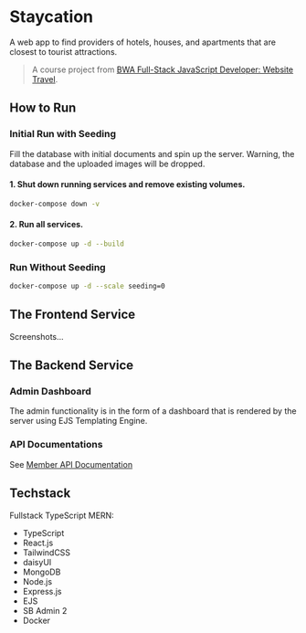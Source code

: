 # Staycation

A web app to find providers of hotels, houses, and apartments that are closest to tourist attractions.

> A course project from [BWA Full-Stack JavaScript Developer: Website Travel](https://www.buildwithangga.com/kelas/full-stack-javascript-developer-website-travel).

## How to Run

### Initial Run with Seeding

Fill the database with initial documents and spin up the server. Warning, the database and the uploaded images will be dropped.

#### 1. Shut down running services and remove existing volumes.

```bash
docker-compose down -v
```

#### 2. Run all services.

```bash
docker-compose up -d --build
```

### Run Without Seeding

```bash
docker-compose up -d --scale seeding=0
```

## The Frontend Service

Screenshots...

## The Backend Service

### Admin Dashboard

The admin functionality is in the form of a dashboard that is rendered by the server using EJS Templating Engine.

### API Documentations

See [Member API Documentation](https://documenter.getpostman.com/view/9718150/2s83meoPYL)

## Techstack

Fullstack TypeScript MERN:

- TypeScript
- React.js
- TailwindCSS
- daisyUI
- MongoDB
- Node.js
- Express.js
- EJS
- SB Admin 2
- Docker
